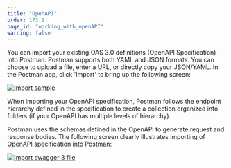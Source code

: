 ```yaml
---
title: "OpenAPI"
order: 173.1
page_id: "working_with_openAPI"
warning: false
---
```


You can import your existing OAS 3.0 definitions (OpenAPI Specification) into Postman. Postman supports both YAML and JSON formats. You can choose to upload a file, enter a URL, or directly copy your JSON/YAML. In the Postman app, click 'Import' to bring up the following screen:

[![import sample](https://assets.postman.com/postman-docs/open-api-import-b.jpg)](https://assets.postman.com/postman-docs/open-api-import-b.jpg)

When importing your OpenAPI specification, Postman follows the endpoint hierarchy defined in the specification to create a collection organized into folders (if your OpenAPI has multiple levels of hierarchy).

Postman uses the schemas defined in the OpenAPI to generate request and response bodies. The following screen clearly illustrates importing of OpenAPI specification into Postman:

[![import swagger 3 file](https://assets.postman.com/postman-docs/openapi-import-api-example-b.gif)](https://assets.postman.com/postman-docs/openapi-import-api-example-b.gif)
